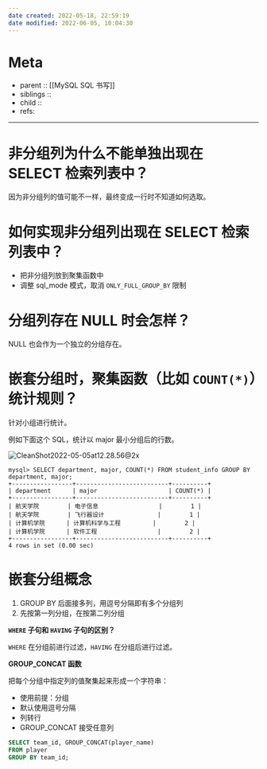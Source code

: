 ```yaml
---
date created: 2022-05-18, 22:59:19
date modified: 2022-06-05, 10:04:30
---
```


# Meta

- parent :: [[MySQL SQL 书写]]
- siblings ::
- child ::
- refs:

---

# 非分组列为什么不能单独出现在 SELECT 检索列表中？

因为非分组列的值可能不一样，最终变成一行时不知道如何选取。

# 如何实现非分组列出现在 SELECT 检索列表中？

- 把非分组列放到聚集函数中
- 调整 sql_mode 模式，取消 `ONLY_FULL_GROUP_BY` 限制

# 分组列存在 NULL 时会怎样？

NULL 也会作为一个独立的分组存在。

# 嵌套分组时，聚集函数（比如 `COUNT(*)`）统计规则？

针对小组进行统计。

例如下面这个 SQL，统计以 major 最小分组后的行数。

![CleanShot2022-05-05at12.28.56@2x](https://pic-bed-615.oss-cn-beijing.aliyuncs.com/CleanShot%202022-05-05%20at%2012.28.56@2x.png)

```
mysql> SELECT department, major, COUNT(*) FROM student_info GROUP BY department, major;
+-----------------+--------------------------+----------+
| department      | major                    | COUNT(*) |
+-----------------+--------------------------+----------+
| 航天学院        | 电子信息                 |        1 |
| 航天学院        | 飞行器设计               |        1 |
| 计算机学院      | 计算机科学与工程         |        2 |
| 计算机学院      | 软件工程                 |        2 |
+-----------------+--------------------------+----------+
4 rows in set (0.00 sec)
```

# 嵌套分组概念

1. GROUP BY 后面接多列，用逗号分隔即有多个分组列
2. 先按第一列分组，在按第二列分组

**`WHERE` 子句和 `HAVING` 子句的区别？**

`WHERE` 在分组前进行过滤，`HAVING` 在分组后进行过滤。

**GROUP_CONCAT 函数**

把每个分组中指定列的值聚集起来形成一个字符串：

- 使用前提：分组
- 默认使用逗号分隔
- 列转行
- GROUP_CONCAT 接受任意列

```sql
SELECT team_id, GROUP_CONCAT(player_name)
FROM player
GROUP BY team_id;
```
